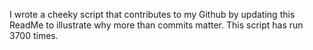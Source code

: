 I wrote a cheeky script that contributes to my Github by updating this ReadMe to illustrate why more than commits matter. This script has run 3700 times.